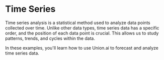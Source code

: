 # Time Series

Time series analysis is a statistical method used to analyze data points collected over time. Unlike other data types, time series data has a specific order, and the position of each data point is crucial. This allows us to study patterns, trends, and cycles within the data.

In these examples, you'll learn how to use Union.ai to forecast and analyze time series data.
